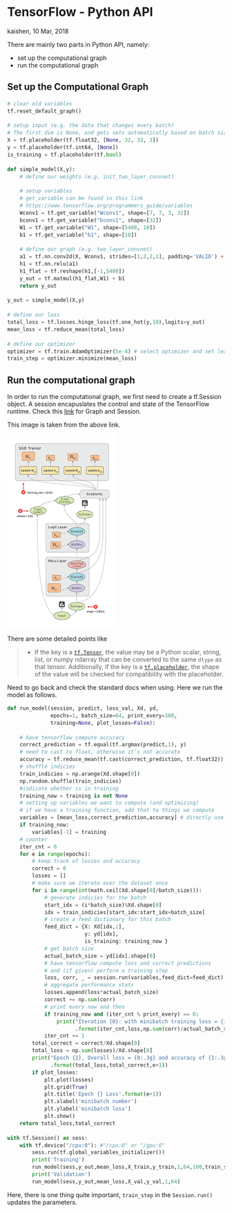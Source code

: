 # TensorFlow - Python API

kaishen, 10 Mar, 2018

There are mainly two parts in Python API, namely:

* set up the computational graph
* run the computational graph

## Set up the Computational Graph

```python
# clear old variables
tf.reset_default_graph()

# setup input (e.g. the data that changes every batch)
# The first dim is None, and gets sets automatically based on batch size fed in 
X = tf.placeholder(tf.float32, [None, 32, 32, 3])
y = tf.placeholder(tf.int64, [None])
is_training = tf.placeholder(tf.bool)

def simple_model(X,y):
    # define our weights (e.g. init_two_layer_convnet)
    
    # setup variables
    # get_variable can be found in this link
    # https://www.tensorflow.org/programmers_guide/variables
    Wconv1 = tf.get_variable("Wconv1", shape=[7, 7, 3, 32])
    bconv1 = tf.get_variable("bconv1", shape=[32])
    W1 = tf.get_variable("W1", shape=[5408, 10])
    b1 = tf.get_variable("b1", shape=[10])

    # define our graph (e.g. two_layer_convnet)
    a1 = tf.nn.conv2d(X, Wconv1, strides=[1,2,2,1], padding='VALID') + bconv1
    h1 = tf.nn.relu(a1)
    h1_flat = tf.reshape(h1,[-1,5408])
    y_out = tf.matmul(h1_flat,W1) + b1
    return y_out

y_out = simple_model(X,y)

# define our loss
total_loss = tf.losses.hinge_loss(tf.one_hot(y,10),logits=y_out)
mean_loss = tf.reduce_mean(total_loss)

# define our optimizer
optimizer = tf.train.AdamOptimizer(5e-4) # select optimizer and set learning rate
train_step = optimizer.minimize(mean_loss)
```

## Run the computational graph

In order to run the computational graph, we first need to create a tf.Session object. A session encapuslates the control and state of the TensorFlow runtime. Check this [link](https://www.tensorflow.org/programmers_guide/graphs) for Graph and Session.

This image is taken from the above link.

![Gradient GIF](./TF2.gif)

There are some detailed points like 

> - If the key is a [`tf.Tensor`](https://www.tensorflow.org/api_docs/python/tf/Tensor), the value may be a Python scalar, string, list, or numpy ndarray that can be converted to the same `dtype` as that tensor. Additionally, if the key is a [`tf.placeholder`](https://www.tensorflow.org/api_docs/python/tf/placeholder), the shape of the value will be checked for compatibility with the placeholder.

Need to go back and check the standard docs when using. Here we run the model as follows.

```python
def run_model(session, predict, loss_val, Xd, yd,
              epochs=1, batch_size=64, print_every=100,
              training=None, plot_losses=False):
    
    # have tensorflow compute accuracy
    correct_prediction = tf.equal(tf.argmax(predict,1), y)
    # need to cast to float, otherwise it's not accurate
    accuracy = tf.reduce_mean(tf.cast(correct_prediction, tf.float32)) 
    # shuffle indicies
    train_indicies = np.arange(Xd.shape[0])
    np.random.shuffle(train_indicies)
    #indicate whether is in training
    training_now = training is not None
    # setting up variables we want to compute (and optimizing)
    # if we have a training function, add that to things we compute
    variables = [mean_loss,correct_prediction,accuracy] # directly use mean_loss may not be good
    if training_now:
        variables[-1] = training
    # counter 
    iter_cnt = 0
    for e in range(epochs):
        # keep track of losses and accuracy
        correct = 0
        losses = []
        # make sure we iterate over the dataset once
        for i in range(int(math.ceil(Xd.shape[0]/batch_size))):
            # generate indicies for the batch
            start_idx = (i*batch_size)%Xd.shape[0]
            idx = train_indicies[start_idx:start_idx+batch_size]
            # create a feed dictionary for this batch
            feed_dict = {X: Xd[idx,:],
                         y: yd[idx],
                         is_training: training_now }
            # get batch size
            actual_batch_size = yd[idx].shape[0]
            # have tensorflow compute loss and correct predictions
            # and (if given) perform a training step
            loss, corr, _ = session.run(variables,feed_dict=feed_dict)
            # aggregate performance stats
            losses.append(loss*actual_batch_size)
            correct += np.sum(corr)
            # print every now and then
            if training_now and (iter_cnt % print_every) == 0:
                print("Iteration {0}: with minibatch training loss = {1:.3g} and accuracy of {2:.2g}"\
                      .format(iter_cnt,loss,np.sum(corr)/actual_batch_size))
            iter_cnt += 1
        total_correct = correct/Xd.shape[0]
        total_loss = np.sum(losses)/Xd.shape[0]
        print("Epoch {2}, Overall loss = {0:.3g} and accuracy of {1:.3g}"\
              .format(total_loss,total_correct,e+1))
        if plot_losses:
            plt.plot(losses)
            plt.grid(True)
            plt.title('Epoch {} Loss'.format(e+1))
            plt.xlabel('minibatch number')
            plt.ylabel('minibatch loss')
            plt.show()
    return total_loss,total_correct

with tf.Session() as sess:
    with tf.device("/cpu:0"): #"/cpu:0" or "/gpu:0" 
        sess.run(tf.global_variables_initializer())
        print('Training')
        run_model(sess,y_out,mean_loss,X_train,y_train,1,64,100,train_step,True)
        print('Validation')
        run_model(sess,y_out,mean_loss,X_val,y_val,1,64)

```

Here, there is one thing quite important, `train_step` in the `Session.run()` updates the parameters. 